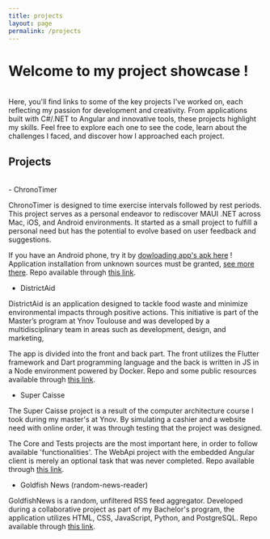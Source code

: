 ```yaml
---
title: projects
layout: page
permalink: /projects
---
```

# Welcome to my project showcase ! 
<br/>
Here, you'll find links to some of the key projects I've worked on, each reflecting my passion for development and creativity. From applications built with C#/.NET to Angular and innovative tools, these projects highlight my skills. Feel free to explore each one to see the code, learn about the challenges I faced, and discover how I approached each project.

## Projects
<br/>
- ChronoTimer

ChronoTimer is designed to time exercise intervals followed by rest periods. This project serves as a personal endeavor to rediscover MAUI .NET across Mac, iOS, and Android environments. It started as a small project to fulfill a personal need but has the potential to evolve based on user feedback and suggestions.

If you have an Android phone, try it by [dowloading app's apk here](https://github.com/JasLieb/ChronoTimer/releases/download/v1.0.0/com.jaslieb.chronotimer.maui-Signed.apk) !
Application installation from unknown sources must be granted, [see more there](https://www.appaloosa.io/blog/guides/how-to-install-apps-from-unknown-sources-in-android).
Repo available through [this link](https://github.com/JasLieb/ChronoTimer).

- DistrictAid

DistrictAid is an application designed to tackle food waste and minimize environmental impacts through positive actions. This initiative is part of the Master’s program at Ynov Toulouse and was developed by a multidisciplinary team in areas such as development, design, and marketing, 

The app is divided into the front and back part. The front utilizes the Flutter framework and Dart programming language and the back is written in JS in a Node environment powered by Docker.
Repo and some public resources available through [this link](https://github.com/JasLieb/district-aid).

- Super Caisse

The Super Caisse project is a result of the computer architecture course I took during my master's at Ynov. By simulating a cashier and a website need with online order, it was through testing that the project was designed. 

The Core and Tests projects are the most important here, in order to follow available 'functionalities'. The WebApi project with the embedded Angular client is merely an optional task that was never completed.
Repo available through [this link](https://github.com/JasLieb/super-caisse).

- Goldfish News (random-news-reader)

GoldfishNews is a random, unfiltered RSS feed aggregator.
Developed during a collaborative project as part of my Bachelor's program, the application utilizes HTML, CSS, JavaScript, Python, and PostgreSQL.
Repo available through [this link](https://github.com/pointyael/random-news-reader).